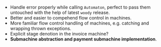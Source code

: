 * Handle error properly while calling `Automaton`, perfect to pass them untouched with the help of latest `woody` release.
* Better and easier to compehend flow control in machines.
* More familiar flow control handling of machines, e.g. catching and wrapping thrown exceptions.
* Explicit stage denotion in the invoice machine?
* __Submachine abstraction and payment submachine implementation__.

